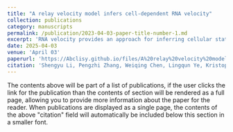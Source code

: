 ```yaml
---
title: "A relay velocity model infers cell-dependent RNA velocity"
collection: publications
category: manuscripts
permalink: /publication/2023-04-03-paper-title-number-1.md
excerpt: 'RNA velocity provides an approach for inferring cellular state transitions from single-cell RNA sequencing (scRNA-seq) data. Conventional RNA velocity models infer universal kinetics from all cells in an scRNA-seq experiment, resulting in unpredictable performance in experiments with multi-stage and/or multi-lineage transition of cell states where the assumption of the same kinetic rates for all cells no longer holds. Here we present cellDancer, a scalable deep neural network that locally infers velocity for each cell from its neighbors and then relays a series of local velocities to provide single-cell resolution inference of velocity kinetics. In the simulation benchmark, cellDancer shows robust performance in multiple kinetic regimes, high dropout ratio datasets and sparse datasets. We show that cellDancer overcomes the limitations of existing RNA velocity models in modeling erythroid maturation and hippocampus development. Moreover, cellDancer provides cell-specific predictions of transcription, splicing and degradation rates, which we identify as potential indicators of cell fate in the mouse pancreas.'
date: 2025-04-03
venue: 'April 03'
paperurl: 'https://Abclisy.github.io/files/A%20relay%20velocity%20model%20infers%20cell-dependent%20RNA%20velocity.pdf'
citation: 'Shengyu Li, Pengzhi Zhang, Weiqing Chen, Lingqun Ye, Kristopher W. Brannan, Nhat-Tu Le, Jun-ichi Abe, John P. Cooke & Guangyu Wang'
---
```


The contents above will be part of a list of publications, if the user clicks the link for the publication than the contents of section will be rendered as a full page, allowing you to provide more information about the paper for the reader. When publications are displayed as a single page, the contents of the above "citation" field will automatically be included below this section in a smaller font.
